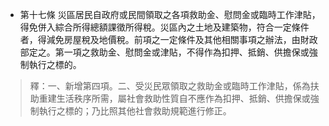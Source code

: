 * 第十七條 災區居民自政府或民間領取之各項救助金、慰問金或臨時工作津貼，得免併入綜合所得總額課徵所得稅。災區內之土地及建築物，符合一定條件者，得減免房屋稅及地價稅。前項之一定條件及其他相關事項之辦法，由財政部定之。第一項之救助金、慰問金或津貼，不得作為扣押、抵銷、供擔保或強制執行之標的。

> 釋：一、新增第四項。二、受災民眾領取之救助金或臨時工作津貼，係為扶助重建生活秩序所需，屬社會救助性質自不應作為扣押、抵銷、供擔保或強制執行之標的；乃比照其他社會救助規範進行修正。

